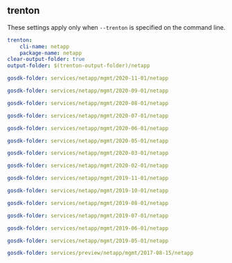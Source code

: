 
## trenton

These settings apply only when `--trenton` is specified on the command line.

``` yaml $(trenton)
trenton:
    cli-name: netapp
    package-name: netapp
clear-output-folder: true
output-folder: $(trenton-output-folder)/netapp
```

``` yaml $(tag) == 'package-netapp-2020-11-01' && $(trenton)
gosdk-folder: services/netapp/mgmt/2020-11-01/netapp
```

``` yaml $(tag) == 'package-netapp-2020-09-01' && $(trenton)
gosdk-folder: services/netapp/mgmt/2020-09-01/netapp
```

``` yaml $(tag) == 'package-netapp-2020-08-01' && $(trenton)
gosdk-folder: services/netapp/mgmt/2020-08-01/netapp
```

``` yaml $(tag) == 'package-netapp-2020-07-01' && $(trenton)
gosdk-folder: services/netapp/mgmt/2020-07-01/netapp  
```

``` yaml $(tag) == 'package-netapp-2020-06-01' && $(trenton)
gosdk-folder: services/netapp/mgmt/2020-06-01/netapp  
```

``` yaml $(tag) == 'package-netapp-2020-05-01' && $(trenton)
gosdk-folder: services/netapp/mgmt/2020-05-01/netapp
```

``` yaml $(tag) == 'package-netapp-2020-03-01' && $(trenton)
gosdk-folder: services/netapp/mgmt/2020-03-01/netapp
```

``` yaml $(tag) == 'package-netapp-2020-02-01' && $(trenton)
gosdk-folder: services/netapp/mgmt/2020-02-01/netapp
```

``` yaml $(tag) == 'package-netapp-2019-11-01' && $(trenton)
gosdk-folder: services/netapp/mgmt/2019-11-01/netapp
```

``` yaml $(tag) == 'package-netapp-2019-10-01' && $(trenton)
gosdk-folder: services/netapp/mgmt/2019-10-01/netapp
```

``` yaml $(tag) == 'package-netapp-2019-08-01' && $(trenton)
gosdk-folder: services/netapp/mgmt/2019-08-01/netapp
```

``` yaml $(tag) == 'package-netapp-2019-07-01' && $(trenton)
gosdk-folder: services/netapp/mgmt/2019-07-01/netapp
```

``` yaml $(tag) == 'package-netapp-2019-06-01' && $(trenton)
gosdk-folder: services/netapp/mgmt/2019-06-01/netapp
```

``` yaml $(tag) == 'package-netapp-2019-05-01' && $(trenton)
gosdk-folder: services/netapp/mgmt/2019-05-01/netapp
```

``` yaml $(tag) == 'package-2017-08-15' && $(trenton)
gosdk-folder: services/preview/netapp/mgmt/2017-08-15/netapp
```
